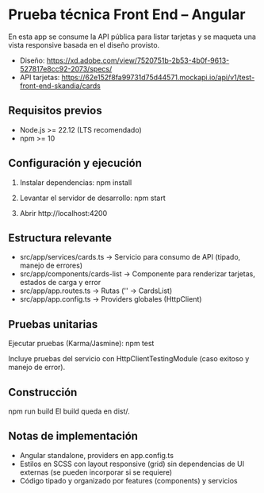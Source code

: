 # Prueba técnica Front End – Angular
En esta app se consume la API pública para listar tarjetas y se maqueta una vista responsive basada en el diseño provisto.

- Diseño: https://xd.adobe.com/view/7520751b-2b53-4b0f-9613-527817e8cc92-2073/specs/
- API tarjetas: https://62e152f8fa99731d75d44571.mockapi.io/api/v1/test-front-end-skandia/cards

## Requisitos previos
- Node.js >= 22.12 (LTS recomendado)
- npm >= 10

## Configuración y ejecución
1. Instalar dependencias:
npm install

2. Levantar el servidor de desarrollo:
npm start

3. Abrir http://localhost:4200

## Estructura relevante
- src/app/services/cards.ts → Servicio para consumo de API (tipado, manejo de errores)
- src/app/components/cards-list → Componente para renderizar tarjetas, estados de carga y error
- src/app/app.routes.ts → Rutas ('' → CardsList)
- src/app/app.config.ts → Providers globales (HttpClient)

## Pruebas unitarias
Ejecutar pruebas (Karma/Jasmine):
npm test

Incluye pruebas del servicio con HttpClientTestingModule (caso exitoso y manejo de error).

## Construcción
npm run build
El build queda en dist/.

## Notas de implementación
- Angular standalone, providers en app.config.ts
- Estilos en SCSS con layout responsive (grid) sin dependencias de UI externas (se pueden incorporar si se requiere)
- Código tipado y organizado por features (components) y servicios

